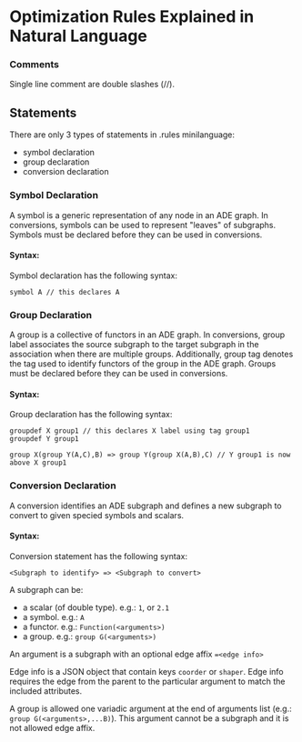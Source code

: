 # Optimization Rules Explained in Natural Language

### Comments

Single line comment are double slashes (//).

## Statements

There are only 3 types of statements in .rules minilanguage:

- symbol declaration
- group declaration
- conversion declaration

### Symbol Declaration

A symbol is a generic representation of any node in an ADE graph.
In conversions, symbols can be used to represent "leaves" of subgraphs.
Symbols must be declared before they can be used in conversions.

#### Syntax:

Symbol declaration has the following syntax:
```
symbol A // this declares A
```

### Group Declaration

A group is a collective of functors in an ADE graph.
In conversions, group label associates the source subgraph to the target subgraph in the association when there are multiple groups. Additionally, group tag denotes the tag used to identify functors of the group in the ADE graph.
Groups must be declared before they can be used in conversions.

#### Syntax:

Group declaration has the following syntax:
```
groupdef X group1 // this declares X label using tag group1
groupdef Y group1

group X(group Y(A,C),B) => group Y(group X(A,B),C) // Y group1 is now above X group1
```

### Conversion Declaration

A conversion identifies an ADE subgraph and defines a new subgraph to convert to given specied symbols and scalars.

#### Syntax:

Conversion statement has the following syntax:
```
<Subgraph to identify> => <Subgraph to convert>
```

A subgraph can be:

- a scalar (of double type). e.g.: `1`, or `2.1`
- a symbol. e.g.: `A`
- a functor. e.g.: `Function(<arguments>)`
- a group. e.g.: `group G(<arguments>)`

An argument is a subgraph with an optional edge affix `=<edge info>`

Edge info is a JSON object that contain keys `coorder` or `shaper`. Edge info requires the edge from the parent to the particular argument to match the included attributes.

A group is allowed one variadic argument at the end of arguments list (e.g.: `group G(<arguments>,...B)`). This argument cannot be a subgraph and it is not allowed edge affix.

